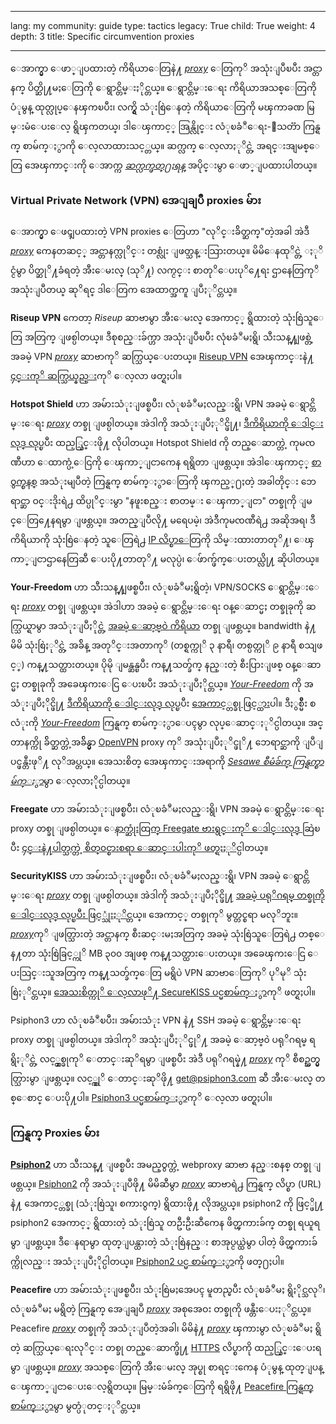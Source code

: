 

---

lang: my
community: guide
type: tactics
legacy: True
child: True
weight: 4
depth: 3
title: Specific circumvention proxies

---

ေအာက္မွာ ေဖာ္ျပထားတဲ့ ကိရိယာေတြနဲ႔ [*proxy*](/my/glossary#Proxy) ေတြကုိ အသုံးျပဳၿပီး အင္တာနက္ ပိတ္ဆို႔မႈေတြကို ေရွာင္တိမ္းႏိုင္တယ္။ ေရွာင္တိမ္းေရး ကိရိယာအသစ္ေတြကို ပံုမွန္ ထုတ္လုပ္ေနၾကၿပီး၊ လက္ရွိ သံုးစြဲေနတဲ့ ကိရိယာေတြကို မၾကာခဏ မြမ္းမံေပးေလ့ ရွိၾကတယ္၊ ဒါေၾကာင့္ အြန္လိုင္း လံုၿခံဳေရး-ေသတၱာ ကြန္ရက္ စာမ်က္ႏွာကို ေလ့လာထားသင့္တယ္။ ဆက္လက္ ေလ့လာႏုိင္တဲ့ အရင္းအျမစ္ေတြ အေၾကာင္းကို ေအာက္က [*ဆက္လက္ဖတ္႐ႈရန္*](/my/chapter_8_5) အပိုင္းမွာ ေဖာ္ျပထားပါတယ္။

### Virtual Private Network (VPN) အေျချပဳ proxies မ်ား ###

ေအာက္မွာ ေဖၚျပထားတဲ့ VPN proxies ေတြဟာ "လုိင္းခ်ိတ္ဆက္"တဲ့အခါ အဲဒီ [*proxy*](/my/glossary#Proxy) ကေနတဆင့္ အင္တာနက္လုိင္း တစ္လုံး ျဖတ္သန္းသြားတယ္။ မိမိေနထုိင္တဲ့ ႏုိင္ငံမွာ ပိတ္ဆုိ႔ခံရတဲ့ အီးေမးလ္ (သုိ႔) လက္ငင္း စာတုိေပးပုိ႔ေရး ဌာနေတြကုိ အသုံးျပဳတယ္ ဆုိရင္ ဒါေတြက အေထာက္အကူ ျပဳႏုိင္တယ္။

**Riseup VPN** ကေတာ့ *Riseup* ဆာဗာမွာ အီးေမးလ္ အေကာင့္ ရွိထားတဲ့ သုံးစြဲသူေတြ အတြက္ ျဖစ္ပါတယ္။ ဒီစုစည္းခ်က္ဟာ အသုံးျပဳၿပီး လုံၿခံဳမႈရွိ၊ သီးသန္႔ျဖစ္တဲ့ အခမဲ့ VPN [*proxy*](/my/glossary#Proxy) ဆာဗာကုိ ဆက္သြယ္ေပးတယ္။ [Riseup VPN](https://help.riseup.net/en/riseup-vpn) အေၾကာင္းနဲ႔ [၄င္းကုိ ဆက္သြယ္နည္း](https://we.riseup.net/riseuphelp+en/vpn-howto)ကုိ ေလ့လာ ဖတ္ရႈပါ။

**Hotspot Shield** ဟာ အမ်ားသံုးျဖစ္ၿပီး၊ လံုၿခံဳမႈလည္းရွိ၊ VPN အခမဲ့ ေရွာင္တိမ္းေရး [*proxy*](/my/glossary#Proxy) တစ္ခု ျဖစ္ပါတယ္။ အဲဒါကို အသံုးျပဳႏုိင္ဖို႔၊ [ဒီကိရိယာကို ေဒါင္းလုဒ္ လုပ္](https://sesawe.net/Anchor-Free-Hotspot-Shield.html)ၿပီး ထည့္သြင္းဖို႔ လိုပါတယ္။ Hotspot Shield ကို တည္ေဆာက္တဲ့ ကုမၸဏီဟာ ေထာက္ပံ့ေငြကို ေၾကာ္ျငာကေန ရရွိတာ ျဖစ္တယ္။ အဲဒါေၾကာင့္ [စာဝွက္စနစ္](/my/glossary#Encryption) အသံုးမျပဳတဲ့ ကြန္ရက္ စာမ်က္ႏွာေတြကို ၾကည့္႐ႈတဲ့ အခါတိုင္း ဘေရာင္ဆာ ဝင္းဒိုးရဲ႕ ထိပ္ပုိင္းမွာ "နဖူးစည္း စာတမ္း ေၾကာ္ျငာ" တစ္ခုကို ျမင္ေတြ႔ေနရမွာ ျဖစ္တယ္။ အတည္ျပဳလို႔ မရေပမဲ့၊ အဲဒီကုမၸဏီရဲ႕ အဆိုအရ၊ ဒီကိရိယာကို သုံးစြဲေနတဲ့ သူေတြရဲ႕ [IP လိပ္စာ](/my/glossary#IP_address)ေတြကို သိမ္းထားတာတုိ႔၊ ေၾကာ္ျငာဌာနေတြဆီ ေပးပို႔တာတုိ႔ မလုပ္ပဲ၊ ေဖ်ာက္ဖ်က္ေပးတယ္လို႔ ဆိုပါတယ္။ 

**Your-Freedom** ဟာ သီးသန္႔ျဖစ္ၿပီး၊ လံုၿခံဳမႈရွိတဲ့၊ VPN/SOCKS ေရွာင္တိမ္းေရး [*proxy*](/my/glossary#Proxy) တစ္ခု ျဖစ္တယ္။ အဲဒါဟာ အခမဲ့ ေရွာင္တိမ္းေရး ဝန္ေဆာင္မႈ တစ္ခုခုကို ဆက္သြယ္ရာမွာ အသံုးျပဳႏိုင္တဲ့ [အခမဲ့ ေဆာ့ဗ္ဝဲ ကိရိယာ](/my/glossary#Freeware) တစ္ခု ျဖစ္တယ္။ bandwidth နဲ႔ မိမိ သုံးစြဲႏုိင္တဲ့ အခ်ိန္ အတုိင္းအတာကုိ (တစ္ရက္ကုိ ၃ နာရီ၊ တစ္ပတ္ကုိ ၉ နာရီ စသျဖင့္) ကန္႔သတ္ထားတယ္။  ပိုမို ျမန္ဆန္ၿပီး ကန္႔သတ္ခ်က္ နည္းတဲ့ စီးပြားျဖစ္ ဝန္ေဆာင္မႈ တစ္ခုခုကို အခေၾကးေငြ ေပးၿပီး အသံုးျပဳႏိုင္တယ္။ [*Your-Freedom*](/my/glossary#Your-Freedom) ကို အသံုးျပဳႏိုင္ဖို႔ [ဒီကိရိယာကို ေဒါင္းလုဒ္ လုပ္](http://www.your-freedom.net/index.php?id=3)ၿပီး [အေကာင့္တစ္ခု ဖြင့္](http://www.your-freedom.net/index.php?id=170&L=0)ထားပါ။ ဒီႏွစ္မ်ဳိး စလံုးကို [*Your-Freedom*](/my/glossary#Your-Freedom) ကြန္ရက္ စာမ်က္ႏွာေပၚမွာ လုပ္ေဆာင္ႏုိင္ပါတယ္။ အင္တာနက္ကို ခ်ိတ္ဆက္တဲ့အခ်ိန္မွာ [OpenVPN](https://www.your-freedom.net/index.php?id=172) proxy ကုိ အသုံးျပဳႏုိင္ဖုိ႔ ဘေရာင္ဆာကို ျပဳျပင္ဖန္တီးဖုိ႔ လုိအပ္တယ္။ အေသးစိတ္ အေၾကာင္းအရာကို [*Sesawe စီမံခ်က္ ကြန္ရက္စာမ်က္ႏွာ*](http://sesawe.net/Using-Your-Freedom.html)မွာ ေလ့လာႏိုင္ပါတယ္။

**Freegate** ဟာ အမ်ားသံုးျဖစ္ၿပီး၊ လံုၿခံဳမႈလည္းရွိ၊ VPN အခမဲ့ ေရွာင္တိမ္းေရး proxy တစ္ခု ျဖစ္ပါတယ္။ [ေနာက္ဆုံးထြက္ Freegate ဗားရွင္းကုိ ေဒါင္းလုဒ္ ဆြဲ](http://www.dit-inc.us/freegate)ၿပီး [၄င္းနဲ႔ပါတ္သက္တဲ့ စိတ္၀င္စားစရာ ေဆာင္းပါးကုိ ဖတ္ရႈ](http://www.addictivetips.com/windows-tips/freegate-lets-you-access-blocked-websites-at-optimal-speed/)ႏုိင္ပါတယ္။

**SecurityKISS** ဟာ အမ်ားသံုးျဖစ္ၿပီး၊ လံုၿခံဳမႈလည္းရွိ၊ VPN အခမဲ့ ေရွာင္တိမ္းေရး [*proxy*](/my/glossary#Proxy) တစ္ခု ျဖစ္ပါတယ္။ အဲဒါကို အသံုးျပဳႏိုင္ဖို႔ [အခမဲ့ ပရုိဂရမ္ တစ္ခုကို ေဒါင္းလုဒ္ လုပ္ၿပီး ဖြင့္သုံး](http://www.securitykiss.com/resources/download/)ႏုိင္တယ္။ အေကာင့္ တစ္ခုကုိ မွတ္တင္စရာ မလုိဘူး။ [*proxy*](/my/glossary#Proxy)ကုိ ျဖတ္သြားတဲ့ အင္တာနက္ စီးဆင္းမႈအတြက္ အခမဲ့ သုံးစြဲသူေတြရဲ႕ တစ္ေန႔တာ သုံးစြဲခြင့္ကုိ MB ၃၀၀ အျဖစ္ ကန္႔သတ္ထားေပးတယ္။ အခေၾကးေငြ ေပးသြင္းသူအတြက္ ကန္႔သတ္ခ်က္ေတြ မရွိပဲ VPN ဆာဗာေတြကုိ ပုိမုိ သုံးစြဲႏုိင္တယ္။ [အေသးစိတ္ကုိ ေလ့လာဖုိ႔ SecureKISS ပင္မစာမ်က္ႏွာ](http://www.securitykiss.com/)ကုိ ဖတ္ရႈပါ။

Psiphon3 ဟာ လံုၿခံဳၿပီး၊ အမ်ားသံုး VPN နဲ႔ SSH အခမဲ့ ေရွာင္တိမ္းေရး proxy တစ္ခု ျဖစ္ပါတယ္။ အဲဒါကုိ အသုံးျပဳႏုိင္ဖုိ႔ အခမဲ့ ေဆာ့ဗ္၀ဲ ပရုိဂရမ္ ရရွိႏုိင္တဲ့ လင့္ခ္တစ္ခုကုိ ေတာင္းဆုိရမွာ ျဖစ္ၿပီး အဲဒီ ပရုိဂရမ္နဲ႔ [*proxy*](/my/glossary#Proxy) ကုိ စီစဥ္သတ္မွတ္သြားမွာ ျဖစ္တယ္။ လင့္ခ္ကုိ ေတာင္းဆုိဖို႔ get@psiphon3.com ဆီ အီးေမးလ္ တစ္ေစာင္ ေပးပို႔ပါ။ [Psiphon3 ပင္မစာမ်က္ႏွာ](http://psiphon.ca/?page_id=204)ကုိ ေလ့လာ ဖတ္ရႈပါ။

### ကြန္ရက္ Proxies မ်ား ###

[**Psiphon2**](http://www.psiphon.ca/) ဟာ သီးသန္႔ ျဖစ္ၿပီး အမည္ဝွက္တဲ့ webproxy ဆာဗာ နည္းစနစ္ တစ္ခု ျဖစ္တယ္။ [Psiphon2](http://www.psiphon.ca/) ကို အသံုးျပဳဖို႔ မိမိဆီမွာ [*proxy*](/my/glossary#Proxy) ဆာဗာရဲ႕ ကြန္ရက္ လိပ္စာ (URL) နဲ႔ အေကာင့္တစ္ခု (သံုးစြဲသူ၊ စကားဝွက္) ရွိထားဖို႔ လိုအပ္တယ္။ psiphon2 ကို ဖြင့္ဖို႔ psiphon2 အေကာင့္ ရွိထားတဲ့ သံုးစြဲသူ တဦးဦးဆီကေန ဖိတ္ၾကားခ်က္ တစ္ခု ရယူရမွာ ျဖစ္တယ္။ ဒီေနရာမွာ ထုတ္ျပန္ထားတဲ့ သံုးစြဲနည္း စာအုပ္ငယ္ထဲမွာ ပါတဲ့ ဖိတ္ၾကားခ်က္ကိုလည္း အသံုးျပဳႏိုင္ပါတယ္။ [Psiphon2 ပင္မ စာမ်က္ႏွာ](http://psiphon.ca/?page_id=196)ကို ဖတ္႐ႈပါ။

**Peacefire** ဟာ အမ်ားသံုးျဖစ္ၿပီး၊ သံုးစြဲမႈအေပၚ မူတည္ၿပီး လံုၿခံဳမႈ ရွိႏိုင္သလုိ၊ လံုၿခံဳမႈ မရွိတဲ့ ကြန္ရက္ အေျချပဳ [*proxy*](/my/glossary#Proxy) အစုအေဝး တစ္ခုကို ဖန္တီးေပးႏုိင္တယ္။ Peacefire [*proxy*](/my/glossary#Proxy) တစ္ခုကို အသံုးျပဳတဲ့အခါ၊ မိမိနဲ႔ [*proxy*](/my/glossary#Proxy) ၾကားမွာ လံုၿခံဳမႈ ရွိတဲ့ ဆက္သြယ္ေရးလုိင္း တစ္ခု တည္ေဆာက္ဖို႔ [HTTPS](/my/glossary#SSL) လိပ္စာကို ထည့္သြင္းေပးရမွာ ျဖစ္တယ္။ [*proxy*](/my/glossary#Proxy) အသစ္ေတြကို အီးေမးလ္ အုပ္စု စာရင္းကေန ပံုမွန္ ထုတ္ျပန္ ေၾကာ္ျငာေပးေလ့ရွိတယ္။ မြမ္းမံခ်က္ေတြကို ရရွိဖို႔ [Peacefire ကြန္ရက္ စာမ်က္ႏွာ](http://peacefire.org/)မွာ မွတ္ပံုတင္ႏုိင္တယ္။

